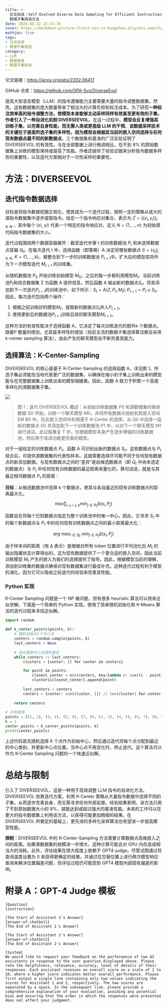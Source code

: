 ```yaml
---
title: >-
  论文阅读：Self-Evolved Diverse Data Sampling for Efficient Instruction Tuning
  数据子集挑选方法
date: 2024-05-12 23:31:34
cover: https://markdown-picture-clvsit.oss-cn-hangzhou.aliyuncs.com/nlp/paper/Self-Evolved%20Diverse%20Data%20Sampling%20for%20Efficient%20Instruction%20Tuning/Figure%201.png
mathjax: true
tags:
- 论文阅读
- 数据子集挑选
category:
- LLM
- 数据增强
- 数据子集挑选
---
```


论文链接：https://arxiv.org/abs/2202.06417

GitHub 仓库：https://github.com/OFA-Sys/DiverseEvol

提高大型语言模型（LLM）的指令遵循能力主要需要大量的指令调整数据集。然而，这些数据集的庞大数量带来了相当大的计算负担和标注成本。为了研究**一种标注效率高的指令调整方法，使模型本身能够主动采样同样有效甚至更有效的子集，作者引入了一种自进化机制 DIVERSEEVOL**。在这一过程中，**模型会反复增强其训练子集，以完善自身性能，而无需人类或更高级 LLM 的干预**。**该数据采样技术的关键在于提高所选子集的多样性，因为模型会根据其当前的嵌入空间选择与任何现有数据点最不同的新数据点**。三个数据集和基准的广泛实验证明了 DIVERSEEVOL 的有效性。与在全部数据上进行微调相比，在不到 8% 的原始数据集上训练的模型保持或提高了性能。作者还提供了经验证据来分析指令数据多样性的重要性，以及迭代方案相对于一次性采样的重要性。

# 方法：DIVERSEEVOL

## 迭代指令数据选择
目标是将指令数据挖掘正规化，使其成为一个迭代过程，按照一定的策略从庞大的源指令数据集中逐步提取指令。给定一个指令响应对集合，表示为 $Z = \{(x_i, y_i)\}_{i \in N}$ ，其中每个 (xi, yi) 代表一个特定的指令响应对，定义 $N = \{1, \ldots, n\}$ 为初始源代码指令数据集的大小。

迭代过程围绕两个数据容器展开：截至迭代步骤 t 的训练数据池 $P_t$ 和未选择数据点容器 $Q_t$。在每次迭代 t 中，选择函数（即策略）A 决定将哪些数据点 $S = \{s_j\}_{j \in K}, \ K = \{1, \ldots , k\}$，被整合到下一步的训练数据池 $P_{t+1}$中。扩大后的模型库将作为下一次模型迭代 $M_{t+1}$ 的训练集。

从随机数据池 $P_0$ 开始训练初始模型 $M_0$，之后的每一步都利用模型$M_t$、当前训练池$P_t$和综合数据集 Z 为函数 A 提供信息，然后函数 A 输出新的数据点$S_t$，将其添加到下一次迭代$P_{t+1}$的训练池中，如下所示：$S_t = A(Z, P_t, M_t); P_{t + 1} = P_t \cup S_t$。因此，每次迭代包括两个操作：

1. 根据之前训练好的模型$M_t$，提取新的数据点$S_t$并入$P_{t+1}$。
2. 使用更新后的数据池$P_{t+1}$训练后续的聊天模型$M_{t+1}$。

这种方法的有效性取决于选择函数 A，它决定了每次训练迭代的额外k 个数据点。随着P 数量的增加，尤其是多样性的增加（目前主流的数据子集选择算法都会采用 k-center sampling 算法），由此产生的聊天模型会不断完善其能力。

## 选择算法：K-Center-Sampling
DIVERSEEVOL 的核心是基于 K-Center-Sampling 的选择函数 A，详见图 1。所选子集必须能恰当地代表更广泛的数据集，以确保在缩小的子集上训练出来的模型能与在完整数据集上训练出来的模型相媲美。因此，函数 A 致力于积累一个高度多样化的源数据集子集。

![](https://markdown-picture-clvsit.oss-cn-hangzhou.aliyuncs.com/nlp/paper/Self-Evolved%20Diverse%20Data%20Sampling%20for%20Efficient%20Instruction%20Tuning/Figure%201.png)

> 图 1：迭代 DIVERSEEVOL 概述：从初始训练数据集 P0 和源数据集的剩余数据 Q0 开始，训练一个聊天模型 M0，并将所有数据点投射到其嵌入空间 EM B0 中。在此嵌入空间中利用基于 K-Center 的选择，从 Q0 中选择一组新的数据点 S0 并添加到下一个训练数据池 P1 中，以对下一个聊天模型 M1 进行调试。此过程重复 T 步，仅根据模型本身产生逐步增强的训练数据池，然后用于改进功能更完善的模型。

对于一组给定的训练数据点 $P_t$，函数 A 可识别出新的数据点 $S_t$，这些数据点与 $P_t$ 结合后，可提供源数据集的代表性样本。这就需要选择尽可能不同于任何现有数据点的新添加数据。与现有数据点之间的“差异”是由候选数据点（即 $Q_t$ 中尚未选定的数据点）与 $P_t$ 中任何现有训练数据的最近距离来量化的，换句话说，就是与其最近相邻数据点 $P_t$ 的距离：

**目标**：从候选数据池中选择 k 个数据点，使其与各自最近的现有训练数据点的距离最大化。

$$
max \sum_{i \leq i \leq k} min_{j \in P_t} \Delta(s_i, P_j) \tag{1}
$$

函数旨在将每个已知数据点指定为整个训练池中的唯一中心。因此，它寻求 $S_t$ 中的每个新数据点与 $P_t$ 中的任何现有训练数据点之间的最小距离最大化：

$$
arg \ max_{i \in Q_t} \ min_{j \in P_t} \Delta(s_i, P_j) \tag{2}
$$

由于样本间的距离（用 ∆ 表示）是根据对所有 token 位置进行平均池化后 $M_t$ 的输出隐藏状态计算得出的，这为现有数据提供了一个更合适的嵌入空间，因此当前训练模型 $M_t$ 产生的嵌入为我们的选择提供了指导。因此，根据模型当前的理解，添加到训练集的数据点确保对现有数据集进行最佳补充。这种迭代过程有利于模型的演化，因为它可以吸收之前迭代的经验来完善其性能。

### Python 实现
K-Center Sampling 问题是一个 NP 难问题，但有很多 heuristic 算法可以用来近似求解。下面是一个简单的 Python 实现，使用了简单随机初始化和 K-Means 算法的迭代过程来寻找近似解。

```python
import random
 
def k_center_points(points, k):
    # 随机初始化k个中心点
    centers = random.sample(points, k)
    last_centers = None
 
    # 迭代更新中心点直到稳定
    while centers != last_centers:
        clusters = {center: [] for center in centers}

        for point in points:
            closest_center = min(centers, key=lambda c: sum((c - point) ** 2))
            clusters[closest_center].append(point)
        
        last_centers = centers
        centers = {center: sum(cluster, []) // len(cluster) for center, cluster in clusters.items()}
    
    return centers
 
# 示例使用
points = [(1, 2), (3, 4), (5, 6), (7, 8), (2, 3), (4, 5), (6, 7), (8, 9)]
k = 2
center_points = k_center_points(points, k)
print(center_points)
  ```
 
上述代码首先随机选择 K 个点作为初始中心，然后通过迭代将每个点分配到最近的中心类别，并更新中心点位置。当中心点不再变化时，停止迭代。这个算法可以作为 K-Center Sampling 问题的一个快速近似解。

# 总结与限制
引入了 DIVERSEEVOL，这是一种用于高效调整 LLM 指令的自进化方法。DIVERSEEVOL 依靠迭代方案，利用 K-Center 策略从大量指令数据中选择不同的子集，从而逐步完善自身，而无需寻求任何外部监督。经验结果表明，该方法只用了不到原始数据大小的 8%，就能达到或超过强大的基准性能。未来的工作可以在更大的指令数据集上利用该方法，以获得可能更加精细的结果。在 DIVERSEEVOL 所奠定的基础上，更先进的多样化采样算法也有望进一步提高模型性能。

**限制**：DIVERSEEVOL 中的 K-Center-Sampling 方法需要计算数据点高维嵌入之间的距离。如果源数据集的规模进一步增大，这种计算可能会对 GPU 内存造成相当大的消耗。此外，评估结果在很大程度上依赖于 GPT4-judge。尽管试图通过将查询温度设置为 0 来获得更确定的结果，并通过在交替位置上进行两次模型响应查询来解决位置偏差问题，但评估过程仍可能受到 GPT4 模型内部固有偏差的影响。

# 附录 A：GPT-4 Judge 模板
```text
[Question]
{instruction}

[The Start of Assistant 1's Answer]
{answer-of-chatbot1}
[The End of Assistant 1's Answer]

[The Start of Assistant 2's Answer]
{answer-of-chatbot2}
[The End of Assistant 2's Answer]

[System]
We would like to request your feedback on the performance of two AI assistants in response to the user question displayed above. Please rate the helpfulness, relevance, accuracy, level of details of their responses. Each assistant receives an overall score on a scale of 1 to 10, where a higher score indicates better overall performance. Please first output a single line containing only two values indicating the scores for Assistant 1 and 2, respectively. The two scores are separated by a space. In the subsequent line, please provide a comprehensive explanation of your evaluation, avoiding any potential bias and ensuring that the order in which the responses were presented does not affect your judgment.
```